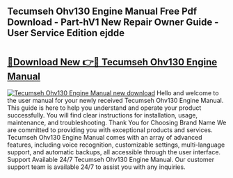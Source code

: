 ## Tecumseh Ohv130 Engine Manual Free Pdf Download - Part-hV1 New Repair Owner Guide - User Service Edition ejdde

# <h2><a href="http://bc70899.oget.top/?id=Tecumseh+Ohv130+Engine+Manual">🔗Download New 👉🔴 Tecumseh Ohv130 Engine Manual</a></h2>

[![Tecumseh Ohv130 Engine Manual new download](https://i.imgur.com/5g1atiW.png)](http://bc70899.oget.top/?id=Tecumseh+Ohv130+Engine+Manual)
Hello and welcome to the user manual for your newly received Tecumseh Ohv130 Engine Manual. This guide is here to help you understand and operate your product successfully. You will find clear instructions for installation, usage, maintenance, and troubleshooting. Thank You for Choosing Brand Name We are committed to providing you with exceptional products and services. Tecumseh Ohv130 Engine Manual comes with an array of advanced features, including voice recognition, customizable settings, multi-language support, and automatic backups, all accessible through the user interface. Support Available 24/7 Tecumseh Ohv130 Engine Manual. Our customer support team is available 24/7 to assist you with any inquiries.
